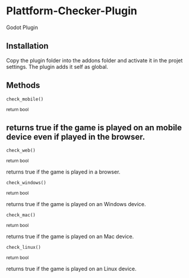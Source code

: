 # Plattform-Checker-Plugin
Godot Plugin

## Installation
Copy the plugin folder into the addons folder and activate it in the projet settings.
The plugin adds it self as global. 

## Methods
    check_mobile()
<sub>return bool</sub>

returns true if the game is played on an mobile device even if played in the browser.
---

    check_web()
<sub>return bool</sub>

returns true if the game is played in a browser.

    check_windows()
<sub>return bool</sub>

returns true if the game is played on an Windows device.

    check_mac()
<sub>return bool</sub>

returns true if the game is played on an Mac device.

    check_linux()
<sub>return bool</sub>

returns true if the game is played on an Linux device.
